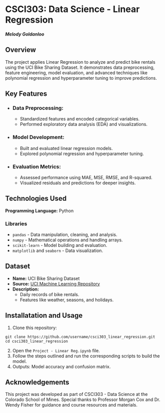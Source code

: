 # CSCI303: Data Science - Linear Regression

#### *Melody Goldanloo*

## Overview
The project applies Linear Regression to analyze and predict bike rentals using the UCI Bike Sharing Dataset. It demonstrates data preprocessing, feature engineering, model evaluation, and advanced techniques like polynomial regression and hyperparameter tuning to improve predictions.

## Key Features
- ### Data Preprocessing:
    - Standardized features and encoded categorical variables.
    - Performed exploratory data analysis (EDA) and visualizations.
- ### Model Development:
    - Built and evaluated linear regression models.
    - Explored polynomial regression and hyperparameter tuning.
 - ### Evaluation Metrics:
     - Assessed performance using MAE, MSE, RMSE, and R-squared.
     - Visualized residuals and predictions for deeper insights.

## Technologies Used
**Programming Language:** Python

### Libraries
- `pandas` - Data manipulation, cleaning, and analysis.
- `numpy` - Mathematical operations and handling arrays.
- `scikit-learn` - Model building and evaluation.
- `matplotlib` and `seaborn` - Data visualization.

## Dataset
- **Name:** UCI Bike Sharing Dataset
- **Source:** [UCI Machine Learning Repository](https://archive.ics.uci.edu/ml/datasets/Bike+Sharing+Dataset)
- **Description:**
    - Daily records of bike rentals.
    - Features like weather, seasons, and holidays.

## Installatation and Usage
1. Clone this repository:
  ```
  git clone https://github.com/username/csci303_linear_regression.git
  cd csci303_linear_regression
  ```
2. Open the `Project - Linear Reg.ipynb` file.
3. Follow the steps outlined and run the corresponding scripts to build the model.
4. Outputs: Model accuracy and confusion matrix.

## Acknowledgements
This project was developed as part of CSCI303 - Data Science at the Colorado School of Mines. Special thanks to Professor Morgan Cox and Dr. Wendy Fisher for guidance and course resources and materials.
